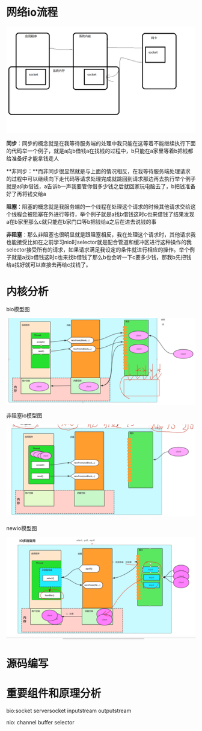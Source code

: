 # 网络io流程

![](image\网络io流程.png)

**同步**：同步的概念就是在我等待服务端的处理中我只能在这等着不能继续执行下面的代码举一个例子，就是a向b借钱a在找钱的过程中，b只能在a家里等着b把钱都给准备好才能拿钱走人

**非同步：**而非同步很显然就是与上面的情况相反，在我等待服务端处理请求的过程中可以继续向下走代码等请求处理完成就跳回到请求那边再去执行举个例子就是a向b借钱，a告诉b一声我要管你借多少钱之后就回家玩电脑去了，b把钱准备好了再将钱交给a

**阻塞**：阻塞的概念就是我服务端的一个线程在处理这个请求的时候其他请求交给这个线程会被阻塞在外进行等待，举个例子就是a找b借钱这时c也来借钱了结果发现a在b家里那么c就只能在b家门口等b把钱给a之后在进去说钱的事

**非阻塞**：那么非阻塞也很明显就是跟阻塞相反，我在处理这个请求时，其他请求我也能接受比如在之前学习nio时selector就是配合管道和缓冲区进行这种操作的我selector接受所有的请求，如果请求满足我设定的条件就进行相应的操作。举个例子就是a找b借钱这时c也来找b借钱了那么b也会听一下c要多少钱，那我b先把钱给a找好就可以直接去再给c找钱了。

# 内核分析

bio模型图

![](image\阻塞io模型图.PNG)

非阻塞io模型图

![](image\非阻塞io模型图.PNG)

newio模型图

![](image\newio模型图.PNG)

# 源码编写



# 重要组件和原理分析

bio:socket serversocket  inputstream  outputstream

nio: channel buffer selector

# 